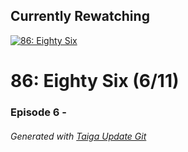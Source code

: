 ﻿
## Currently Rewatching

[![86: Eighty Six](https://s4.anilist.co/file/anilistcdn/media/anime/cover/medium/bx116589-WSpNedJdAH3L.jpg)](https://anilist.co/anime/116589)

# 86: Eighty Six (6/11)

### Episode 6 - 

###### *Generated with [Taiga Update Git](https://github.com/nike4613/taiga-update-git)*